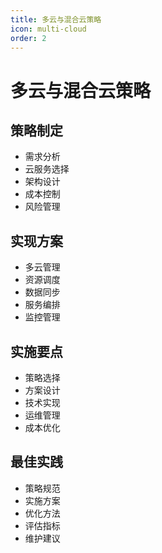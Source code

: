 ```yaml
---
title: 多云与混合云策略
icon: multi-cloud
order: 2
---
```


# 多云与混合云策略

## 策略制定
- 需求分析
- 云服务选择
- 架构设计
- 成本控制
- 风险管理

## 实现方案
- 多云管理
- 资源调度
- 数据同步
- 服务编排
- 监控管理

## 实施要点
- 策略选择
- 方案设计
- 技术实现
- 运维管理
- 成本优化

## 最佳实践
- 策略规范
- 实施方案
- 优化方法
- 评估指标
- 维护建议
